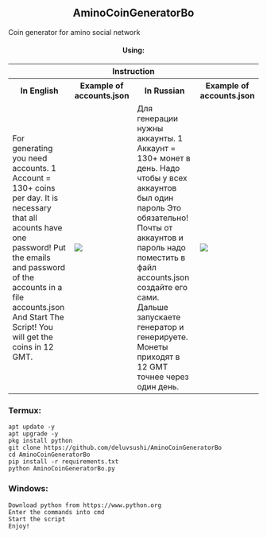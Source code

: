 <body>
	<h2 align="center"> AminoCoinGeneratorBo </h1>
	Coin generator for amino social network
	<div>
		<h4 align="center"> Using: </h3>
		<table>
			<tr> <th colspan="4">Instruction</th> </tr>
			<tr>
				<th>In English</th>
				<th>Example of accounts.json</th>
				<th>In Russian</th>
				<th>Example of accounts.json</th>
			</tr>
			<tr>
				<td> For generating you need accounts. 1 Account = 130+ coins per day. It is necessary that all acounts have one password! Put the emails and password of the accounts in a file accounts.json And Start The Script! You will get the coins in 12 GMT. </td>
				<td><img src="https://i.ibb.co/vvxjMhL/IMG-20211127-170135.jpg"></td>
				<td> Для генерации нужны аккаунты. 1 Аккаунт = 130+ монет в день. Надо чтобы у всех аккаунтов был один пароль Это обязательно! Почты от аккаунтов и пароль надо поместить в файл accounts.json создайте его сами. Дальше запускаете генератор и генерируете. Монеты приходят в 12 GMT точнее через один день. </td>
				<td><img src="https://i.ibb.co/vvxjMhL/IMG-20211127-170135.jpg"></td>
			</tr>
			</table>
</body>

### Termux:
```shell
apt update -y
apt upgrade -y 
pkg install python 
git clone https://github.com/deluvsushi/AminoCoinGeneratorBo 
cd AminoCoinGeneratorBo 
pip install -r requirements.txt 
python AminoCoinGeneratorBo.py 
```

### Windows:
```
Download python from https://www.python.org
Enter the commands into cmd 
Start the script 
Enjoy!
```
